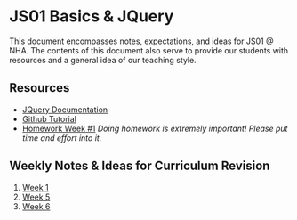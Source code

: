 # JS01 Basics & JQuery

This document encompasses notes, expectations, and ideas for JS01 @ NHA.
The contents of this document also serve to provide our students with resources and a general idea of our teaching style.

## Resources
- [JQuery Documentation](https://api.jquery.com/)
- [Github Tutorial](https://guides.github.com/activities/hello-world/)
- [Homework Week #1](https://nanohackeracademy.slack.com/files/U93QDE74H/FGNKPG32B/exploring_variables_hw__1.pdf)
*Doing homework is extremely important! Please put time and effort into it.*

## Weekly Notes & Ideas for Curriculum Revision
1. [Week 1](week1.md)
5. [Week 5](week5.md) 
6. [Week 6](week6.md)

